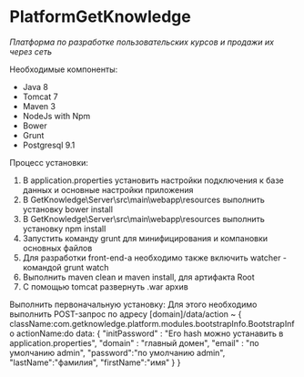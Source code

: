 # PlatformGetKnowledge
*Платформа по разработке пользовательских курсов и продажи их через сеть*

Необходимые компоненты:
* Java 8
* Tomcat 7
* Maven 3
* NodeJs with Npm
* Bower
* Grunt
* Postgresql 9.1

Процесс установки:
1. В application.properties установить настройки подключения к базе данных и основные настройки приложения
2. В GetKnowledge\Server\src\main\webapp\resources выполнить установку bower install
3. В GetKnowledge\Server\src\main\webapp\resources выполнить установку npm install
4. Запустить команду grunt для минифицирования и компановки основных файлов
5. Для разработки front-end-а необходимо также включить watcher - командой grunt watch
6. Выполнить maven clean и maven install, для артифакта Root 
7. С помощью tomcat развернуть .war архив

Выполнить первоначальную установку:
Для этого необходимо выполнить POST-запрос по адресу [domain]/data/action
~ {
     className:com.getknowledge.platform.modules.bootstrapInfo.BootstrapInfo
     actionName:do
     data:
     { 
     "initPassword" : "Его hash можно устанавить в application.properties",
     "domain" : "главный домен",
     "email" : "по умолчанию admin",
     "password":"по умолчанию admin",
     "lastName":"фамилия",
     "firstName":"имя"
     }
 }